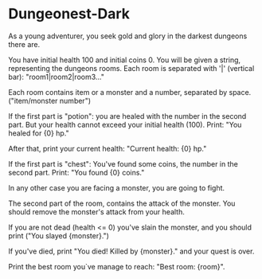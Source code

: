 # Dungeonest-Dark
As a young adventurer, you seek gold and glory in the darkest dungeons there are. 

You have initial health 100 and initial coins 0. You will be given a string, representing the dungeons rooms. Each room is separated with '|' (vertical bar): "room1|room2|room3…" 

Each room contains item or a monster and a number, separated by space. ("item/monster number") 

If the first part is "potion": you are healed with the number in the second part. But your health cannot exceed your initial health (100). Print: "You healed for {0} hp." 

After that, print your current health: "Current health: {0} hp." 

If the first part is "chest": You've found some coins, the number in the second part. Print: "You found {0} coins." 

In any other case you are facing a monster, you are going to fight.  

The second part of the room, contains the attack of the monster. You should remove the monster's attack from your health.  

If you are not dead (health <= 0) you've slain the monster, and you should print ("You slayed {monster}.") 

If you've died, print "You died! Killed by {monster}." and your quest is over.  

Print the best room you`ve manage to reach: "Best room: {room}". 
